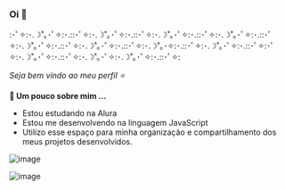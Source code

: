 ### Oi 👋

:･ﾟ✧:･.☽˚｡･ﾟ✧:･.::･ﾟ✧:･.☽˚｡･ﾟ✧:･.::･ﾟ✧:･.☽˚｡･ﾟ✧:･.::･ﾟ✧:･.☽˚｡･ﾟ✧:･.::･ﾟ✧:･.☽˚｡･ﾟ✧:･.::･ﾟ✧:･.☽˚｡･ﾟ✧:･.::･ﾟ✧:･.☽˚｡･✧:･.::･ﾟ✧:･.☽˚｡･ﾟ✧:･.::･ﾟ✧:･ﾟ✧:･.☽˚｡･ﾟ✧:･.::･ﾟ✧:･.☽˚｡･ﾟ✧:･.☽˚｡･ﾟ✧:･.::･ﾟ✧:


_Seja bem vindo ao meu perfil ⭐️_

**💬 Um pouco sobre mim ...**

- Estou estudando na Alura
- Estou me desenvolvendo na linguagem JavaScript
- Utilizo esse espaço para minha organização e compartilhamento dos meus projetos desenvolvidos.

![image](https://github.com/Cale311/Cale311/assets/173812252/01728926-c25e-400d-bb9f-8edafb04f8c6)

![image](https://github.com/Cale311/Cale311/assets/173812252/ba3d3753-876a-4151-bdc9-cdb14f7a55cb)

